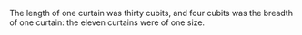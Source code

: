 The length of one curtain was thirty cubits, and four cubits was the breadth of one curtain: the eleven curtains were of one size.
